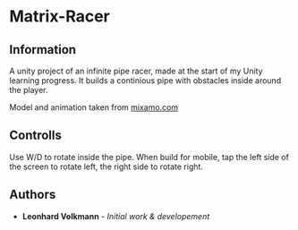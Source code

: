 # Matrix-Racer

## Information

A unity project of an infinite pipe racer, made at the start of my Unity learning progress. 
It builds a continious pipe with obstacles inside around the player. 

Model and animation taken from [mixamo.com](https://www.mixamo.com)

## Controlls

Use W/D to rotate inside the pipe.
When build for mobile, tap the left side of the screen to rotate left, the right side to rotate right.


## Authors
* **Leonhard Volkmann** -  *Initial work & developement*
